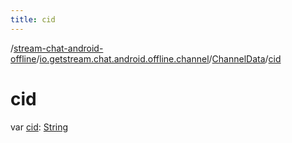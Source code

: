```yaml
---
title: cid
---
```

/[stream-chat-android-offline](../../index.md)/[io.getstream.chat.android.offline.channel](../index.md)/[ChannelData](index.md)/[cid](cid.md)  
  
  
  
# cid  
var [cid](cid.md): [String](https://kotlinlang.org/api/latest/jvm/stdlib/kotlin/-string/index.html)
